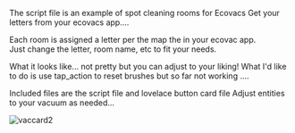 The script file is an example of spot cleaning rooms for Ecovacs
Get your letters from your ecovacs app....

Each room is assigned a letter per the map the in your ecovac app.   
Just change the letter, room name, etc to fit your needs.

What it looks like... not pretty but you can adjust to your liking!
What I'd like to do is use tap_action to reset brushes but so far not working .... 

Included files are the script file and lovelace button card file
Adjust entities to your vacuum as needed...


![vaccard2](https://github.com/cowboysdude/Ecovacs-Scripts/assets/11013648/e82aa3e5-dfc8-4e32-aec4-7251fd632a06)


